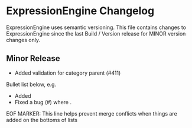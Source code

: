 # ExpressionEngine Changelog

ExpressionEngine uses semantic versioning. This file contains changes to ExpressionEngine since the last Build / Version release for MINOR version changes only.

## Minor Release

   - Added validation for category parent (#411)

Bullet list below, e.g.
   - Added <new feature>
   - Fixed a bug (#<linked issue number>) where <bug behavior>.



EOF MARKER: This line helps prevent merge conflicts when things are
added on the bottoms of lists
